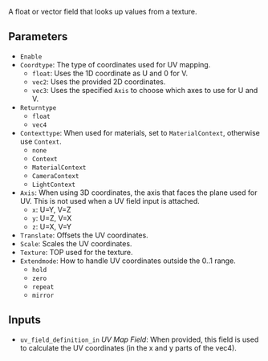 A float or vector field that looks up values from a texture.

## Parameters

* `Enable`
* `Coordtype`: The type of coordinates used for UV mapping.
  * `float`: Uses the 1D coordinate as U and 0 for V.
  * `vec2`: Uses the provided 2D coordinates.
  * `vec3`: Uses the specified `Axis` to choose which axes to use for U and V.
* `Returntype`
  * `float`
  * `vec4`
* `Contexttype`: When used for materials, set to `MaterialContext`, otherwise use `Context`.
  * `none`
  * `Context`
  * `MaterialContext`
  * `CameraContext`
  * `LightContext`
* `Axis`: When using 3D coordinates, the axis that faces the plane used for UV. This is not used when a UV field input is attached.
  * `x`: U=Y, V=Z
  * `y`: U=Z, V=X
  * `z`: U=X, V=Y
* `Translate`: Offsets the UV coordinates.
* `Scale`: Scales the UV coordinates.
* `Texture`: TOP used for the texture.
* `Extendmode`: How to handle UV coordinates outside the 0..1 range.
  * `hold`
  * `zero`
  * `repeat`
  * `mirror`

## Inputs

* `uv_field_definition_in` *UV Map Field*: When provided, this field is used to calculate the UV coordinates (in the x and y parts of the vec4).